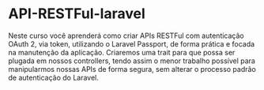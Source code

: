 # API-RESTFul-laravel

Neste curso você aprenderá como criar APIs RESTFul com autenticação OAuth 2, via token, utilizando o Laravel Passport, de forma prática e focada na manutenção da aplicação. Criaremos uma trait para que possa ser plugada em nossos controllers, tendo assim o menor trabalho possível para manipularmos nossas APIs de forma segura, sem alterar o processo padrão de autenticação do Laravel.
